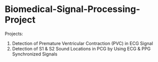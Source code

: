 # Biomedical-Signal-Processing-Project

Projects:

1. Detection of Premature Ventricular Contraction (PVC) in ECG Signal
2. Detection of S1 & S2 Sound Locations in PCG by Using ECG & PPG Synchronized Signals
